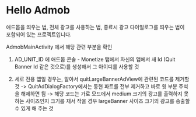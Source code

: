 Hello Admob
===========

애드몹을 띄우는 법, 전체 광고를 사용하는 법, 종료시 광고 다이얼로그를 띄우는 법이 포함되어 있는 프로젝트입니다. 

AdmobMainActivity 에서 해당 관련 부분을 확인

1. AD_UNIT_ID 에 애드몹 콘솔 - Monetize 탭에서 자신의 앱에서 새 Id (Quit Banner Id 같은 것으로)를 생성해서 그 아이디를 사용할 것

2. 세로 전용 앱일 경우는, 알아서 quitLargeBannerAdView에 관련된 코드를 제거할 것
-> QuitAdDialogFactory에서는 동현 파트를 전부 제거하고 바로 윗 부분 주석을 해제하면 됨
-> 해당 코드는 가로 모드에서 medium 크기의 광고를 출력하지 못하는 사이즈인지 크기를 재서 작을 경우 largeBanner 사이즈 크기의 광고를 송출할 수 있게 해 주는 것
